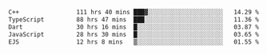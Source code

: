 <!--START_SECTION:waka-->

```txt
C++                111 hrs 40 mins ███▓░░░░░░░░░░░░░░░░░░░░░   14.29 %
TypeScript         88 hrs 47 mins  ███░░░░░░░░░░░░░░░░░░░░░░   11.36 %
Dart               30 hrs 16 mins  █░░░░░░░░░░░░░░░░░░░░░░░░   03.87 %
JavaScript         28 hrs 30 mins  █░░░░░░░░░░░░░░░░░░░░░░░░   03.65 %
EJS                12 hrs 8 mins   ▒░░░░░░░░░░░░░░░░░░░░░░░░   01.55 %
```

<!--END_SECTION:waka-->
